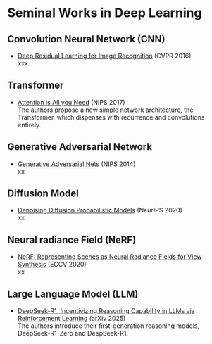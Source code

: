 # Seminal Works in Deep Learning

## Convolution Neural Network (CNN)
* [Deep Residual Learning for Image Recognition](https://openaccess.thecvf.com/content_cvpr_2016/html/He_Deep_Residual_Learning_CVPR_2016_paper.html) (CVPR 2016) <br/> xxx.

## Transformer
* [Attention is All you Need](https://proceedings.neurips.cc/paper_files/paper/2017/hash/3f5ee243547dee91fbd053c1c4a845aa-Abstract.html) (NIPS 2017) <br/>The authors propose a new simple network architecture, the Transformer, which dispenses with recurrence and convolutions entirely.

## Generative Adversarial Network
* [Generative Adversarial Nets](https://papers.nips.cc/paper_files/paper/2014/hash/5ca3e9b122f61f8f06494c97b1afccf3-Abstract.html) (NIPS 2014) <br/>xx

## Diffusion Model
* [Denoising Diffusion Probabilistic Models](https://proceedings.neurips.cc/paper/2020/hash/4c5bcfec8584af0d967f1ab10179ca4b-Abstract.html) (NeurIPS 2020) <br/>xx

## Neural radiance Field (NeRF)
* [NeRF: Representing Scenes as Neural Radiance Fields for View Synthesis](https://link.springer.com/chapter/10.1007/978-3-030-58452-8_24) (ECCV 2020) <br/>xx

## Large Language Model (LLM)
* [DeepSeek-R1: Incentivizing Reasoning Capability in LLMs via Reinforcement Learning](https://arxiv.org/abs/2501.12948) (arXiv 2025) <br/>The authors introduce their first-generation reasoning models, DeepSeek-R1-Zero and DeepSeek-R1.
